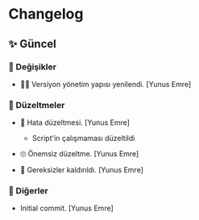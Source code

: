 # Changelog


## ✨ Güncel

### 🌌 Değişikler

* 👨‍💻 Versiyon yönetim yapısı yenilendi. [Yunus Emre]

### 🗽 Düzeltmeler

* 🐛 Hata düzeltmesi. [Yunus Emre]

  - Script'in çalışmaması düzeltildi

* 🙄 Önemsiz düzeltme. [Yunus Emre]

* 🧹 Gereksizler kaldırıldı. [Yunus Emre]

### 📡 Diğerler

* Initial commit. [Yunus Emre]


